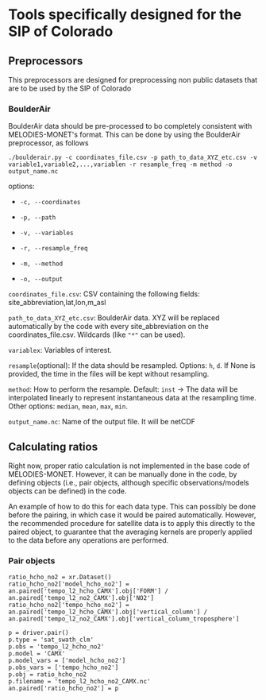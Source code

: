 # Tools specifically designed for the SIP of Colorado

## Preprocessors
This preprocessors are designed for preprocessing non public datasets that are to be used by
the SIP of Colorado
### BoulderAir
BoulderAir data should be pre-processed to bo completely consistent with MELODIES-MONET's format.
This can be done by using the BoulderAir preprocessor, as follows

```
./boulderair.py -c coordinates_file.csv -p path_to_data_XYZ_etc.csv -v variable1,variable2,...,variablen -r resample_freq -m method -o output_name.nc
```

options: 

* `-c, --coordinates`

* `-p, --path`

* `-v, --variables`

* `-r, --resample_freq`

* `-m, --method`

* `-o, --output`



`coordinates_file.csv`: CSV containing the following fields: site_abbreviation,lat,lon,m_asl

`path_to_data_XYZ_etc.csv`: BoulderAir data. XYZ will be replaced automatically by the code with every site_abbreviation on the coordinates_file.csv. Wildcards (like `"*"` can be used).

`variablex`: Variables of interest.

`resample`(optional): If the data should be resampled. Options: `h`, `d`. If None is provided, the time in the files will be kept without resampling.

`method`: How to perform the resample. Default: `inst` -> The data will be interpolated linearly to represent instantaneous data at the resampling time. Other options: `median`, `mean`, `max`, `min`.

`output_name.nc`: Name of the output file. It will be netCDF


## Calculating ratios
Right now, proper ratio calculation is not implemented in the base code of MELODIES-MONET.
However, it can be manually done in the code, by defining objects (i.e., pair objects, although
specific observations/models objects can be defined) in the code.

An example of how to do this for each data type. This can possibly be done before the pairing, in
which case it would be paired automatically. However, the recommended procedure for satellite data
is to apply this directly to the paired object, to guarantee that the averaging kernels are properly
applied to the data before any operations are performed.

### Pair objects
```
ratio_hcho_no2 = xr.Dataset()
ratio_hcho_no2['model_hcho_no2'] = an.paired['tempo_l2_hcho_CAMX'].obj['FORM'] / an.paired['tempo_l2_no2_CAMX'].obj['NO2']
ratio_hcho_no2['tempo_hcho_no2'] = an.paired['tempo_l2_hcho_CAMX'].obj['vertical_column'] / an.paired['tempo_l2_no2_CAMX'].obj['vertical_column_troposphere']

p = driver.pair()
p.type = 'sat_swath_clm'
p.obs = 'tempo_l2_hcho_no2'
p.model = 'CAMX'
p.model_vars = ['model_hcho_no2']
p.obs_vars = ['tempo_hcho_no2']
p.obj = ratio_hcho_no2
p.filename = 'tempo_l2_hcho_no2_CAMX.nc'
an.paired['ratio_hcho_no2'] = p
```
